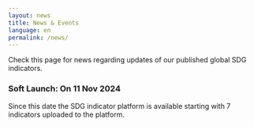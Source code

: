 ```yaml
---
layout: news
title: News & Events
language: en
permalink: /news/
---
```

Check this page for news regarding updates of our published global SDG indicators.

### Soft Launch: On 11 Nov 2024
Since this date the SDG indicator platform is available starting with 7 indicators uploaded to the platform. 
